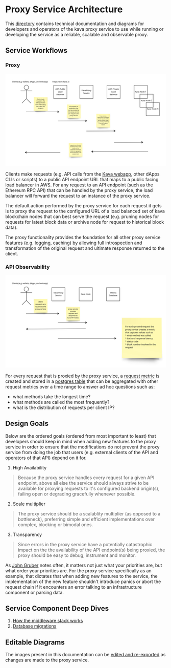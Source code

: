 # Proxy Service Architecture

This [directory](./) contains technical documentation and diagrams for developers and operators of the kava proxy service to use while running or developing the service as a reliable, scalable and observable proxy.

## Service Workflows

### Proxy

![Proxy Workflow Conceptual Overview](./images/proxy_workflow_conceptual.jpg)

Clients make requests (e.g. API calls from the [Kava webapp](app.kava.io), other dApps CLIs or scripts) to a public API endpoint URL that maps to a public facing load balancer in AWS. For any request to an API endpoint (such as the Ethereum RPC API) that can be handled by the proxy service, the load balancer will forward the request to an instance of the proxy service.

The default action performed by the proxy service for each request it gets is to proxy the request to the configured URL of a load balanced set of kava blockchain nodes that can best serve the request (e.g. pruning nodes for requests for latest block data or archive node for request to historical block data).

The proxy functionality provides the foundation for all other proxy service features (e.g. logging, caching) by allowing full introspection and transformation of the original request and ultimate response returned to the client.

### API Observability

![API Observability Worfklow Conceptual Overview](./images/observability_workflow_conceptual.jpg)

For every request that is proxied by the proxy service, a [request metric](../decode/evm_rpc.go) is created and stored in a [postgres table](../clients/database/migrations/20230306182203_add_proxied_request_metrics_table.up.sql) that can be aggregated with other request metrics over a time range to answer ad hoc questions such as:

- what methods take the longest time?
- what methods are called the most frequently?
- what is the distribution of requests per client IP?

## Design Goals

Below are the ordered goals (ordered from most important to least) that developers should keep in mind when adding new features to the proxy service in order to ensure that the modifications do not prevent the proxy service from doing the job that users (e.g. external clients of the API and operators of that API) depend on it for.

1. High Availability

> Because the proxy service handles every request for a given API endpoint, above all else the service should always strive to be available for proxying requests to it's configured backend origin(s), failing open or degrading gracefully whenever possible.

2. Scale multiplier

> The proxy service should be a scalablity multiplier (as opposed to a bottleneck), preferring simple and efficient implementations over complex, blocking or bimodal ones.

3. Transparency

> Since errors in the proxy service have a potentially catastrophic impact on the the availability of the API endpoint(s) being proxied, the proxy should be easy to debug, instrument and monitor.

As [John Gruber](https://daringfireball.net/) notes often, it matters not just what your priorities are, but what order your priorities are. For the proxy service specifically as an example, that dictates that when adding new features to the service, the implementation of the new feature shouldn't introduce panics or abort the request chain if it encounters an error talking to an infrastructure component or parsing data.

## Service Component Deep Dives

1. [How the middleware stack works](./MIDDLEWARE.MD)
1. [Database migrations](./MIGRATIONS.MD)

## Editable Diagrams

The images present in this documentation can be [edited and re-exported](https://miro.com/app/board/uXjVMdnhLLo=/?share_link_id=721643155727) as changes are made to the proxy service.
